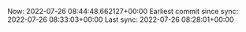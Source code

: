 Now: 2022-07-26 08:44:48.662127+00:00 Earliest commit since sync: 2022-07-26 08:33:03+00:00 Last sync: 2022-07-26 08:28:01+00:00

